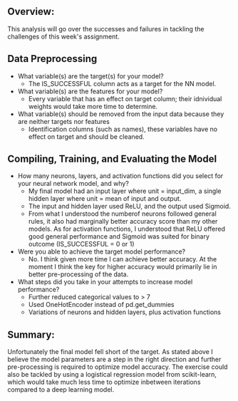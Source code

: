 ## Overview: 
This analysis will go over the successes and failures in tackling the challenges of this week's assignment.

## Data Preprocessing
* What variable(s) are the target(s) for your model?
    - The IS_SUCCESSFUL column acts as a target for the NN model.  
* What variable(s) are the features for your model?
    - Every variable that has an effect on target column; their idnividual weights would take more time to determine.
* What variable(s) should be removed from the input data because they are neither targets nor features
    - Identification columns (such as names), these variables have no effect on target and should be cleaned.

## Compiling, Training, and Evaluating the Model
* How many neurons, layers, and activation functions did you select for your neural network model, and why?
    - My final model had an input layer where unit = input_dim, a single hidden layer where unit = mean of input and output.
    - The input and hidden layer used ReLU, and the output used Sigmoid.
    - From what I understood the numberof neurons followed general rules, it also had marginally better accuracy score than my other models. As for activation functions, I understood that ReLU offered good general performance and Sigmoid was suited for binary outcome (IS_SUCCESSFUL = 0 or 1)
* Were you able to achieve the target model performance?
    - No. I think given more time I can achieve better accuracy. At the moment I think the key for higher accuracy would primarily lie in better pre-processing of the data. 
* What steps did you take in your attempts to increase model performance? 
    - Further reduced categorical values to > 7
    - Used OneHotEncoder instead of pd.get_dummies
    - Variations of neurons and hidden layers, plus activation functions

## Summary: 
Unfortunately the final model fell short of the target. As stated above I believe the model parameters are a step in the right direction and further pre-processing is required to optimize model accuracy. The exercise could also be tackled by using a logistical regression model from scikit-learn, which would take much less time to optimize inbetween iterations compared to a deep learning model. 
